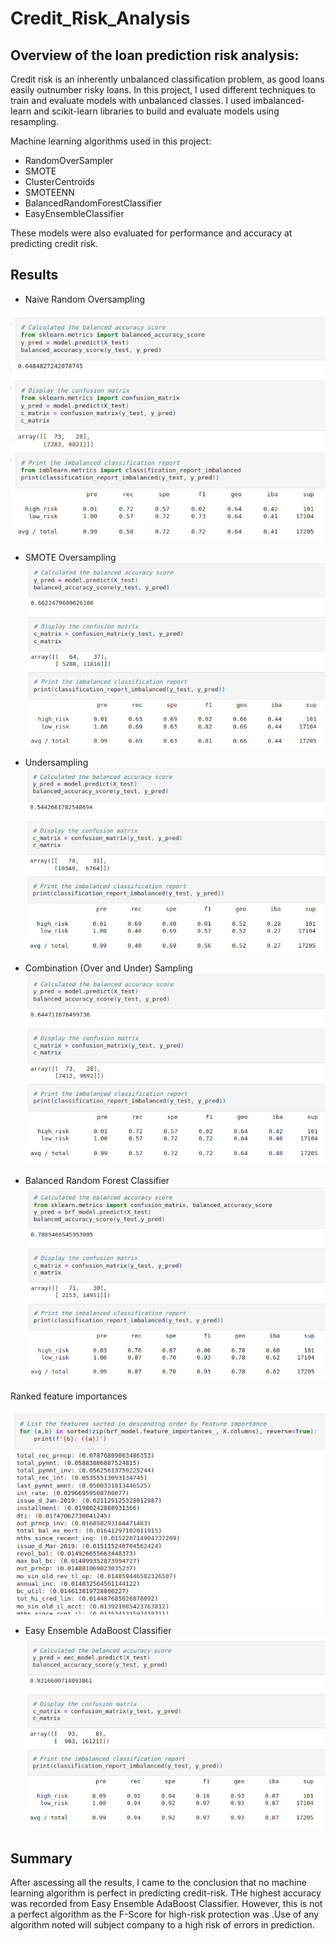 # Credit_Risk_Analysis

## Overview of the loan prediction risk analysis:
Credit risk is an inherently unbalanced classification problem, as good loans easily outnumber risky loans. In this project, I used different techniques to train and evaluate models with unbalanced classes. I used imbalanced-learn and scikit-learn libraries to build and evaluate models using resampling.

Machine learning algorithms used in this project:
- RandomOverSampler
- SMOTE
- ClusterCentroids
- SMOTEENN
- BalancedRandomForestClassifier
- EasyEnsembleClassifier

These models were also evaluated for performance and accuracy at predicting credit risk.

## Results

* Naive Random Oversampling

![alt text](https://github.com/Nehemiahmageto/Credit_Risk_Analysis/blob/main/images/Capture_1.png)

* SMOTE Oversampling
![alt text](https://github.com/Nehemiahmageto/Credit_Risk_Analysis/blob/main/images/Capture_2.png)

* Undersampling
![alt text](https://github.com/Nehemiahmageto/Credit_Risk_Analysis/blob/main/images/Capture_3.png)

* Combination (Over and Under) Sampling
![alt text](https://github.com/Nehemiahmageto/Credit_Risk_Analysis/blob/main/images/Capture_4.png)

* Balanced Random Forest Classifier
![alt text](https://github.com/Nehemiahmageto/Credit_Risk_Analysis/blob/main/images/Capture_5.png)

Ranked feature importances

![alt text](https://github.com/Nehemiahmageto/Credit_Risk_Analysis/blob/main/images/Capture_6.png)

* Easy Ensemble AdaBoost Classifier
![alt text](https://github.com/Nehemiahmageto/Credit_Risk_Analysis/blob/main/images/Capture_7.png)

## Summary
After ascessing all the results, I came to the conclusion that no machine learning algorithm is perfect in predicting credit-risk. THe highest accuracy was recorded from Easy Ensemble AdaBoost Classifier. However, this is not a perfect algorithm as the F-Score for high-risk protection was .Use of any algorithm noted will subject company to a high risk of errors in prediction.
